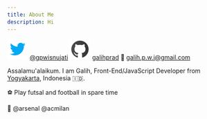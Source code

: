 ```yaml
---
title: About Me
description: Hi
---
```


![Twitter](./icons8-twitter.svg) [@gpwisnujati](https://twitter.com/gpwisnujati)
![Github](./icons8-github.svg) [galihprad](https://github.com/galihprad)
📩 galih.p.w.j@gmail.com

Assalamu'alaikum. I am Galih, Front-End/JavaScript Developer from [Yogyakarta](https://id.wikipedia.org/wiki/Daerah_Istimewa_Yogyakarta), Indonesia 🇮🇩.

⚽ Play futsal and football in spare time

🎉 @arsenal @acmilan

